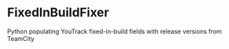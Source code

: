 # FixedInBuildFixer
Python populating YouTrack fixed-in-build fields with release versions from TeamCity
